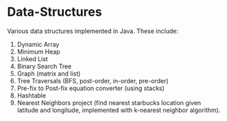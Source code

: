 # Data-Structures

Various data structures implemented in Java. These include:
  1. Dynamic Array
  2. Minimum Heap
  3. Linked List
  4. Binary Search Tree
  5. Graph (matrix and list)
  6. Tree Traversals (BFS, post-order, in-order, pre-order)
  7. Pre-fix to Post-fix equation converter (using stacks)
  8. Hashtable
  9. Nearest Neighbors project (find nearest starbucks location given latitude and longitude, implemented with k-nearest neighbor algorithm).
  
  

